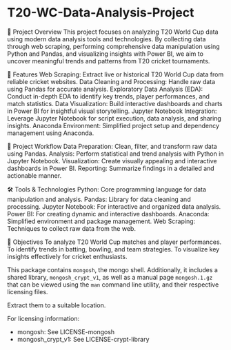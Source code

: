 # T20-WC-Data-Analysis-Project
📖 Project Overview
This project focuses on analyzing T20 World Cup data using modern data analysis tools and technologies. By collecting data through web scraping, performing comprehensive data manipulation using Python and Pandas, and visualizing insights with Power BI, we aim to uncover meaningful trends and patterns from T20 cricket tournaments.

🚀 Features
Web Scraping: Extract live or historical T20 World Cup data from reliable cricket websites.
Data Cleaning and Processing: Handle raw data using Pandas for accurate analysis.
Exploratory Data Analysis (EDA): Conduct in-depth EDA to identify key trends, player performances, and match statistics.
Data Visualization: Build interactive dashboards and charts in Power BI for insightful visual storytelling.
Jupyter Notebook Integration: Leverage Jupyter Notebook for script execution, data analysis, and sharing insights.
Anaconda Environment: Simplified project setup and dependency management using Anaconda.

📂 Project Workflow
Data Preparation:
Clean, filter, and transform raw data using Pandas.
Analysis:
Perform statistical and trend analysis with Python in Jupyter Notebook.
Visualization:
Create visually appealing and interactive dashboards in Power BI.
Reporting:
Summarize findings in a detailed and actionable manner.

🛠 Tools & Technologies
Python: Core programming language for data manipulation and analysis.
Pandas: Library for data cleaning and processing.
Jupyter Notebook: For interactive and organized data analysis.
Power BI: For creating dynamic and interactive dashboards.
Anaconda: Simplified environment and package management.
Web Scraping: Techniques to collect raw data from the web.

🎯 Objectives
To analyze T20 World Cup matches and player performances.
To identify trends in batting, bowling, and team strategies.
To visualize key insights effectively for cricket enthusiasts.

This package contains `mongosh`, the mongo shell.
Additionally, it includes a shared library, `mongosh_crypt_v1`, as well as a
manual page `mongosh.1.gz` that can be viewed using the `man` command line
utility, and their respective licensing files.

Extract them to a suitable location.

For licensing information:

- mongosh: See LICENSE-mongosh
- mongosh_crypt_v1: See LICENSE-crypt-library
